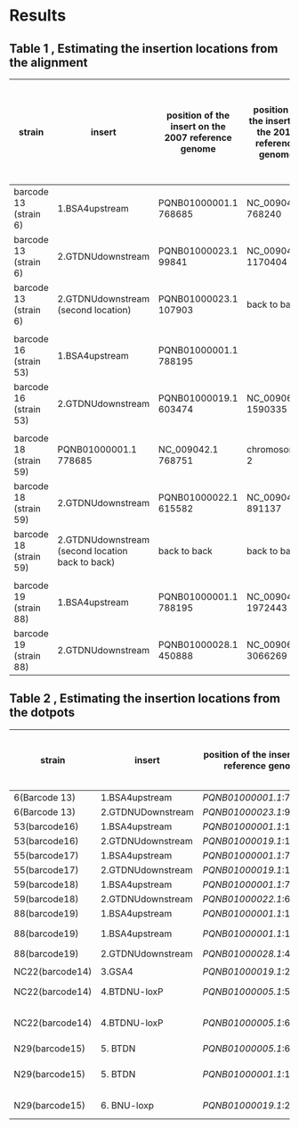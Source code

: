 # Results

## Table 1 , Estimating the insertion locations from the alignment


| strain | insert | position of the insert on the 2007 reference genome | position of the insert on the 2019 reference genome |chromosome location (based on 2007 genome)|position of the insert on the assembly  | confirmed by alignment of inserts on the assembly  | confirmed by alignment of reads containing insert to the ref genome (hist)| confirmed by dotplot |
| --- | --- | --- | --- | --- | --- |---| --- |---|
| barcode 13 (strain 6)| 1.BSA4upstream |PQNB01000001.1 768685|NC_009042 768240  | Chromosome 2|contig_18 784739|yes|yes| yes|
| barcode 13 (strain 6)| 2.GTDNUdownstream |PQNB01000023.1  99841|NC_009045 1170404 | chromosome 5 | scaffold_3 1101573 |yes |yes| yes|
| barcode 13 (strain 6)| 2.GTDNUdownstream (second location)|PQNB01000023.1 107903|back to back || scaffold_3 1109630 |yes |yes | yes|
|  | | | | | |
| barcode 16 (strain 53)| 1.BSA4upstream | PQNB01000001.1 788195| | NC_009042.1 1972441 | chromosome 2| contig_7 1979461| yes |yes| No|
|barcode 16 (strain 53)  | 2.GTDNUdownstream  |PQNB01000019.1 603474| NC_009068 1590335 | chromosome 1|  contig_5 1589947|yes |yes|No|
|  | | | | | |
| barcode 18 (strain 59) |PQNB01000001.1 778685|NC_009042.1 768751 |chromosome 2|  contig_9 784693 | yes | yes | yes|
| barcode 18 (strain 59) |2.GTDNUdownstream  |PQNB01000022.1 615582|NC_009044.1 891137 | chromose 4 |scaffold_10 896527| yes | yes | yes|
| barcode 18 (strain 59) |2.GTDNUdownstream (second location back to back)  	|back to back| back to back |  chromose 4| scaffold_10 905392| yes | yes | yes|
|  | | | | | |
| barcode 19 (strain 88) | 1.BSA4upstream |PQNB01000001.1 788195| NC_009042 1972443 |chromosome 2| contig_6 1970041 |yes |yes |No |
| barcode 19 (strain 88) |2.GTDNUdownstream  |PQNB01000028.1 450888|  NC_009068 3066269 | chromosome 1| contig_7 3073445|yes |yes |No|



## Table 2 , Estimating the insertion locations from the dotpots

| strain | insert | position of the insert on the reference genome | Start position on assembly | End position on Assembly|Multiple of insert length (approx length)|
| --- | --- | --- | --- | --- | ---|
| 6(Barcode 13)| 1.BSA4upstream |*PQNB01000001.1*:778189|*contig_18*:784125|*contig_18*:800119| 1x|
|6(Barcode 13)|2.GTDNUDownstream|*PQNB01000023.1*:99846|*scaffold_3*:1101388|*scaffold_3*:1118291|2x|
|53(barcode16)|1.BSA4upstream|*PQNB01000001.1*:1390811|*contig_7*:1978839|*contig_7*:1994483|1x|
|53(barcode16)|2.GTDNUdownstream|*PQNB01000019.1*:1590524|*contig_5*:1598893|*contig_5*:1598433|1x|
|55(barcode17)|1.BSA4upstream|*PQNB01000001.1*:778203|*contig_25*:784111|*contig_25*:800106|1x|
|55(barcode17)|2.GTDNUdownstream|*PQNB01000019.1*:1123859|*contig_27*:784111|*contig_27*:800106|2x ()|
|59(barcode18)|1.BSA4upstream|*PQNB01000001.1*:778203|*contig_9*:784170|*contig_9*:800219|1x|
|59(barcode18)|2.GTDNUdownstream|*PQNB01000022.1*:615600|*scaffold_10*:896332|*cscaffold_10*:914386|2x()|
|88(barcode19)|1.BSA4upstream|*PQNB01000001.1*:1390849|*contig_6*:1969355|*contig_6*:1985366|1x|
|88(barcode19)|1.BSA4upstream|*PQNB01000001.1*:161184|*contig_6*:733370|*contig_6*:739432|Truncated (6000ish)|
88(barcode19)|2.GTDNUdownstream|*PQNB01000028.1*:471949|*contig_7*:3073264|*contig_7*:3090870|2x|
|             |           |     |            |            |
|NC22(barcode14)|3.GSA4|*PQNB01000019.1*:2089761|*contig_6*:3420846| *contig_6*:3440461| 1x|
|NC22(barcode14)|4.BTDNU-loxP|*PQNB01000005.1*:54430|*contig_4*:123811| *contig_4*:133607| 1x (First location)|
|NC22(barcode14)|4.BTDNU-loxP|*PQNB01000005.1*:651648|*contig_4*:731485| *contig_4*:741113| 1x (second location)|
|N29(barcode15)|5. BTDN|*PQNB01000005.1*:651628|*contig_4*:2058806| *contig_4*:2067054| 1x|
|N29(barcode15)|5. BTDN|*PQNB01000001.1*:161193|*contig_4*:741832| *contig_4*:747898| Truncated? approx 6500|
|N29(barcode15)|6. BNU-loxp|*PQNB01000019.1*:2089761|*contig_6*:3420928| *contig_6*:3445796| 5x (24868)|
